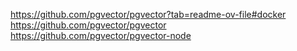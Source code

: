 https://github.com/pgvector/pgvector?tab=readme-ov-file#docker
https://github.com/pgvector/pgvector
https://github.com/pgvector/pgvector-node